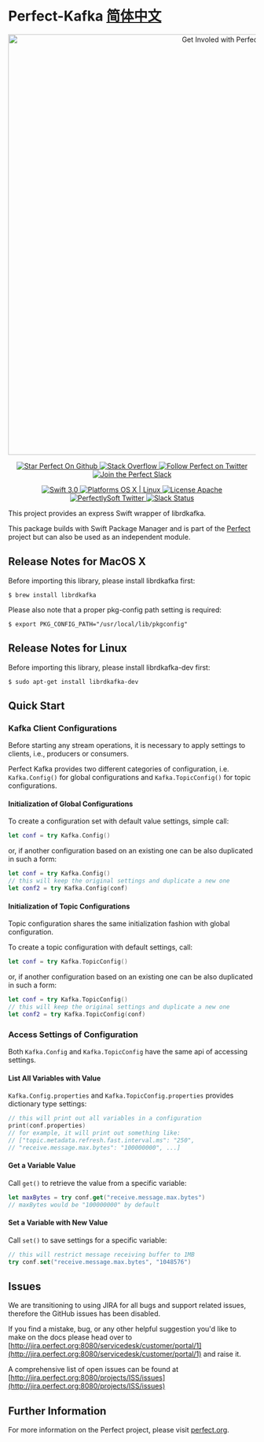 # Perfect-Kafka [简体中文](README.zh_CN.md)

<p align="center">
    <a href="http://perfect.org/get-involved.html" target="_blank">
        <img src="http://perfect.org/assets/github/perfect_github_2_0_0.jpg" alt="Get Involed with Perfect!" width="854" />
    </a>
</p>

<p align="center">
    <a href="https://github.com/PerfectlySoft/Perfect" target="_blank">
        <img src="http://www.perfect.org/github/Perfect_GH_button_1_Star.jpg" alt="Star Perfect On Github" />
    </a>  
    <a href="http://stackoverflow.com/questions/tagged/perfect" target="_blank">
        <img src="http://www.perfect.org/github/perfect_gh_button_2_SO.jpg" alt="Stack Overflow" />
    </a>  
    <a href="https://twitter.com/perfectlysoft" target="_blank">
        <img src="http://www.perfect.org/github/Perfect_GH_button_3_twit.jpg" alt="Follow Perfect on Twitter" />
    </a>  
    <a href="http://perfect.ly" target="_blank">
        <img src="http://www.perfect.org/github/Perfect_GH_button_4_slack.jpg" alt="Join the Perfect Slack" />
    </a>
</p>

<p align="center">
    <a href="https://developer.apple.com/swift/" target="_blank">
        <img src="https://img.shields.io/badge/Swift-3.0-orange.svg?style=flat" alt="Swift 3.0">
    </a>
    <a href="https://developer.apple.com/swift/" target="_blank">
        <img src="https://img.shields.io/badge/Platforms-OS%20X%20%7C%20Linux%20-lightgray.svg?style=flat" alt="Platforms OS X | Linux">
    </a>
    <a href="http://perfect.org/licensing.html" target="_blank">
        <img src="https://img.shields.io/badge/License-Apache-lightgrey.svg?style=flat" alt="License Apache">
    </a>
    <a href="http://twitter.com/PerfectlySoft" target="_blank">
        <img src="https://img.shields.io/badge/Twitter-@PerfectlySoft-blue.svg?style=flat" alt="PerfectlySoft Twitter">
    </a>
    <a href="http://perfect.ly" target="_blank">
        <img src="http://perfect.ly/badge.svg" alt="Slack Status">
    </a>
</p>



This project provides an express Swift wrapper of librdkafka.

This package builds with Swift Package Manager and is part of the [Perfect](https://github.com/PerfectlySoft/Perfect) project but can also be used as an independent module.

## Release Notes for MacOS X

Before importing this library, please install librdkafka first:

```
$ brew install librdkafka
```

Please also note that a proper pkg-config path setting is required:

```
$ export PKG_CONFIG_PATH="/usr/local/lib/pkgconfig"
```

## Release Notes for Linux

Before importing this library, please install librdkafka-dev first:

```
$ sudo apt-get install librdkafka-dev
```

## Quick Start

### Kafka Client Configurations

Before starting any stream operations, it is necessary to apply settings to clients, i.e., producers or consumers.

Perfect Kafka provides two different categories of configuration, i.e. `Kafka.Config()` for global configurations and `Kafka.TopicConfig()` for topic configurations.

#### Initialization of Global Configurations

To create a configuration set with default value settings, simple call:

``` swift
let conf = try Kafka.Config()
```

or, if another configuration based on an existing one can be also duplicated in such a form:

``` swift
let conf = try Kafka.Config()
// this will keep the original settings and duplicate a new one
let conf2 = try Kafka.Config(conf)
```

#### Initialization of Topic Configurations

Topic configuration shares the same initialization fashion with global configuration.

To create a topic configuration with default settings, call:

``` swift
let conf = try Kafka.TopicConfig()
```

or, if another configuration based on an existing one can be also duplicated in such a form:

``` swift
let conf = try Kafka.TopicConfig()
// this will keep the original settings and duplicate a new one
let conf2 = try Kafka.TopicConfig(conf)
```

### Access Settings of Configuration

Both `Kafka.Config` and `Kafka.TopicConfig` have the same api of accessing settings.

#### List All Variables with Value

`Kafka.Config.properties` and `Kafka.TopicConfig.properties` provides dictionary type settings:

``` swift
// this will print out all variables in a configuration
print(conf.properties)
// for example, it will print out something like:
// ["topic.metadata.refresh.fast.interval.ms": "250",
// "receive.message.max.bytes": "100000000", ...]
```

#### Get a Variable Value

Call `get()` to retrieve the value from a specific variable:

``` swift
let maxBytes = try conf.get("receive.message.max.bytes")
// maxBytes would be "100000000" by default
```

#### Set a Variable with New Value

Call `set()` to save settings for a specific variable:

``` swift
// this will restrict message receiving buffer to 1MB
try conf.set("receive.message.max.bytes", "1048576")
```

## Issues

We are transitioning to using JIRA for all bugs and support related issues, therefore the GitHub issues has been disabled.

If you find a mistake, bug, or any other helpful suggestion you'd like to make on the docs please head over to [http://jira.perfect.org:8080/servicedesk/customer/portal/1](http://jira.perfect.org:8080/servicedesk/customer/portal/1) and raise it.

A comprehensive list of open issues can be found at [http://jira.perfect.org:8080/projects/ISS/issues](http://jira.perfect.org:8080/projects/ISS/issues)

## Further Information
For more information on the Perfect project, please visit [perfect.org](http://perfect.org).
